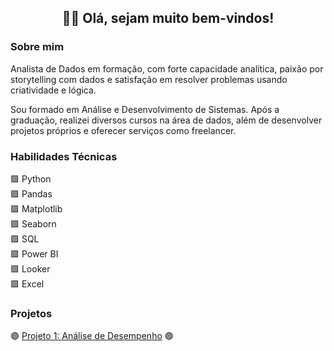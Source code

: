 <h2 align="center">👋🏼 Olá, sejam muito bem-vindos! </h2>

<!-- Head --> 
<div sobre_mim>
<h3><b>Sobre mim</b></h3>
<p>Analista de Dados em formação, com forte capacidade analítica, paixão por storytelling com dados e satisfação em resolver problemas usando criatividade e lógica. </p>
<p>Sou formado em Análise e Desenvolvimento de Sistemas. Após a graduação, realizei diversos cursos na área de dados, além de desenvolver projetos próprios e oferecer serviços como freelancer. </p>
</div>

<!-- Body -->
<div habilidades>
<h3><b>Habilidades Técnicas</b></h3>
<p>
🟪 Python        <br>       
🟪 Pandas        <br>
🟪 Matplotlib    <br>
🟪 Seaborn       <br>
🟪 SQL           <br>
🟪 Power BI      <br>
🟪 Looker        <br>
🟪 Excel         <br>
</p>
</div>

<h3><b>Projetos</b></h3>
🟣 <a href="https://github.com/JorgeFerreira09/Dashboard-de-Futebol" target="_blank">Projeto 1: Análise de Desempenho</a>
🟣  
